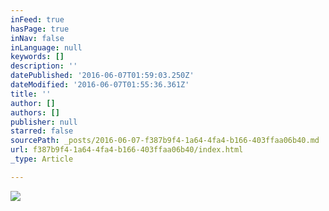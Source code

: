 ```yaml
---
inFeed: true
hasPage: true
inNav: false
inLanguage: null
keywords: []
description: ''
datePublished: '2016-06-07T01:59:03.250Z'
dateModified: '2016-06-07T01:55:36.361Z'
title: ''
author: []
authors: []
publisher: null
starred: false
sourcePath: _posts/2016-06-07-f387b9f4-1a64-4fa4-b166-403ffaa06b40.md
url: f387b9f4-1a64-4fa4-b166-403ffaa06b40/index.html
_type: Article

---
```

![](https://the-grid-user-content.s3-us-west-2.amazonaws.com/4e060ff2-977d-4709-9c57-7b2e459ef583.jpg)